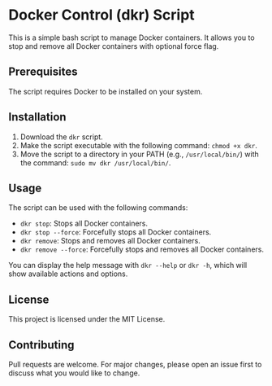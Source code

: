 # Docker Control (dkr) Script

This is a simple bash script to manage Docker containers. It allows you to stop and remove all Docker containers with optional force flag.

## Prerequisites

The script requires Docker to be installed on your system.

## Installation

1. Download the `dkr` script.
2. Make the script executable with the following command: `chmod +x dkr`.
3. Move the script to a directory in your PATH (e.g., `/usr/local/bin/`) with the command: `sudo mv dkr /usr/local/bin/`.

## Usage

The script can be used with the following commands:

- `dkr stop`: Stops all Docker containers.
- `dkr stop --force`: Forcefully stops all Docker containers.
- `dkr remove`: Stops and removes all Docker containers.
- `dkr remove --force`: Forcefully stops and removes all Docker containers.

You can display the help message with `dkr --help` or `dkr -h`, which will show available actions and options.

## License

This project is licensed under the MIT License.

## Contributing

Pull requests are welcome. For major changes, please open an issue first to discuss what you would like to change.
